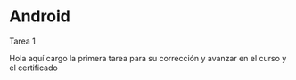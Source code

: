 # Android
Tarea 1

Hola aquí cargo la primera tarea para su corrección y avanzar en el curso y el certificado
